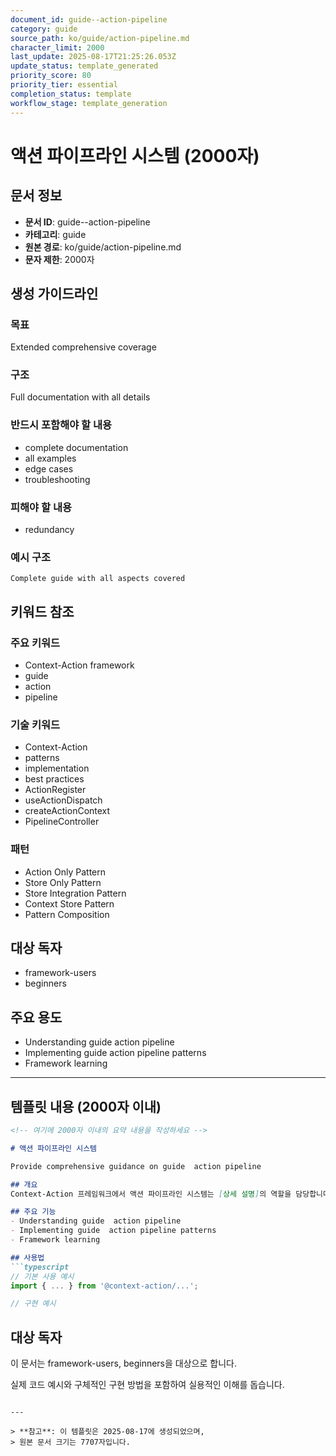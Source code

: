 ```yaml
---
document_id: guide--action-pipeline
category: guide
source_path: ko/guide/action-pipeline.md
character_limit: 2000
last_update: 2025-08-17T21:25:26.053Z
update_status: template_generated
priority_score: 80
priority_tier: essential
completion_status: template
workflow_stage: template_generation
---
```


# 액션 파이프라인 시스템 (2000자)

## 문서 정보
- **문서 ID**: guide--action-pipeline
- **카테고리**: guide
- **원본 경로**: ko/guide/action-pipeline.md
- **문자 제한**: 2000자

## 생성 가이드라인

### 목표
Extended comprehensive coverage

### 구조
Full documentation with all details

### 반드시 포함해야 할 내용
- complete documentation
- all examples
- edge cases
- troubleshooting

### 피해야 할 내용  
- redundancy

### 예시 구조
```
Complete guide with all aspects covered
```

## 키워드 참조

### 주요 키워드
- Context-Action framework
- guide
- action
- pipeline

### 기술 키워드
- Context-Action
- patterns
- implementation
- best practices
- ActionRegister
- useActionDispatch
- createActionContext
- PipelineController

### 패턴
- Action Only Pattern
- Store Only Pattern
- Store Integration Pattern
- Context Store Pattern
- Pattern Composition

## 대상 독자
- framework-users
- beginners

## 주요 용도
- Understanding guide  action pipeline
- Implementing guide  action pipeline patterns
- Framework learning

---

## 템플릿 내용 (2000자 이내)

```markdown
<!-- 여기에 2000자 이내의 요약 내용을 작성하세요 -->

# 액션 파이프라인 시스템

Provide comprehensive guidance on guide  action pipeline

## 개요
Context-Action 프레임워크에서 액션 파이프라인 시스템는 [상세 설명]의 역할을 담당합니다.

## 주요 기능
- Understanding guide  action pipeline
- Implementing guide  action pipeline patterns
- Framework learning

## 사용법
```typescript
// 기본 사용 예시
import { ... } from '@context-action/...';

// 구현 예시
```

## 대상 독자
이 문서는 framework-users, beginners을 대상으로 합니다.

실제 코드 예시와 구체적인 구현 방법을 포함하여 실용적인 이해를 돕습니다.
```

---

> **참고**: 이 템플릿은 2025-08-17에 생성되었으며, 
> 원본 문서 크기는 7707자입니다.
